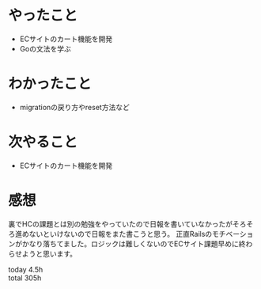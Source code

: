 # やったこと
- ECサイトのカート機能を開発
- Goの文法を学ぶ

# わかったこと
- migrationの戻り方やreset方法など

# 次やること
- ECサイトのカート機能を開発

# 感想
裏でHCの課題とは別の勉強をやっていたので日報を書いていなかったがそろそろ進めないといけないので日報をまた書こうと思う。 
正直Railsのモチベーションがかなり落ちてました。ロジックは難しくないのでECサイト課題早めに終わらせようと思います。  



today 4.5h  
total 305h
